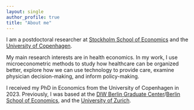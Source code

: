 ```yaml
---
layout: single
author_profile: true
title: "About me"
---
```



I am a postdoctoral researcher at [Stockholm School of Economics] and the [University of Copenhagen]. 

My main research interests are in health economics. In my work, I use microeconometric methods to study how healthcare can be organized better, explore how we can use technology to provide care, examine physician decision-making, and inform policy-making.

I received my PhD in Economics from the University of Copenhagen in 2023. Previously, I was based at the [DIW Berlin Graduate Center]/[Berlin School of Economics], and the [University of Zurich]. 

[//]: # (Links)

   [DIW Berlin Graduate Center]: <https://www.diw.de/de/diw_01.c.619412.de/graduate_center.html>
   [Berlin School of Economics]: <https://berlinschoolofeconomics.de/home>
   [University of Copenhagen]: <https://www.economics.ku.dk/staff/vip/?id=661700&vis=medarbejder>
   [BCCP Berlin]: <https://www.bccp-berlin.de/>
   [Haas School of Business at the University of California, Berkeley]: <https://haas.berkeley.edu/scholars/current-visiting-scholars/>
   [University of Zurich]: <https://www.business.uzh.ch/en/research/professorships/entrepreneurship/team/Shan-Huang.html>
   [Stockholm School of Economics]: <https://www.hhs.se/en/>
